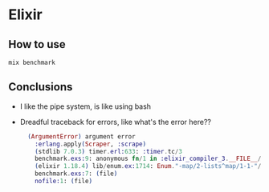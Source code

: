 # Elixir

## How to use

`mix benchmark`

## Conclusions

- I like the pipe system, is like using bash
- Dreadful traceback for errors, like what's the error here??

  ```elixir
    (ArgumentError) argument error
      :erlang.apply(Scraper, :scrape)
      (stdlib 7.0.3) timer.erl:633: :timer.tc/3
      benchmark.exs:9: anonymous fn/1 in :elixir_compiler_3.__FILE__/1
      (elixir 1.18.4) lib/enum.ex:1714: Enum."-map/2-lists^map/1-1-"/2
      benchmark.exs:7: (file)
      nofile:1: (file)
  ```
